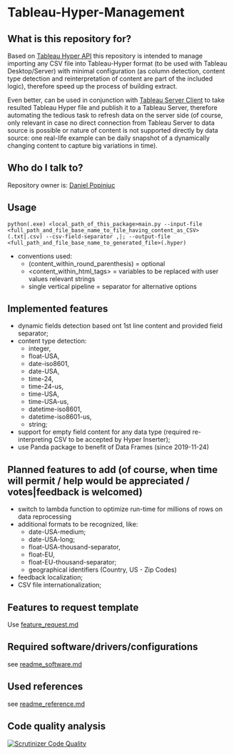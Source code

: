 # Tableau-Hyper-Management

## What is this repository for?

Based on [Tableau Hyper API](https://help.tableau.com/current/api/hyper_api/en-us/) this repository is intended to manage importing any CSV file into Tableau-Hyper format (to be used with Tableau Desktop/Server) with minimal configuration (as column detection, content type detection and reinterpretation of content are part of the included logic), therefore speed up the process of building extract.

Even better, can be used in conjunction with [Tableau Server Client](https://tableau.github.io/server-client-python/) to take resulted Tableau Hyper file and publish it to a Tableau Server, therefore automating the tedious task to refresh data on the server side (of course, only relevant in case no direct connection from Tableau Server to data source is possible or nature of content is not supported directly by data source: one real-life example can be daily snapshot of a dynamically changing content to capture big variations in time).


## Who do I talk to?

Repository owner is: [Daniel Popiniuc](mailto:daniel.popiniuc@honeywell.com)


## Usage

`python(.exe) <local_path_of_this_package>main.py --input-file <full_path_and_file_base_name_to_file_having_content_as_CSV>(.txt|.csv) --csv-field-separator ,|; --output-file <full_path_and_file_base_name_to_generated_file>(.hyper)`

- conventions used:
    - (content_within_round_parenthesis) = optional
    - <content_within_html_tags> = variables to be replaced with user values relevant strings
    - single vertical pipeline = separator for alternative options 

## Implemented features

- dynamic fields detection based ont 1st line content and provided field separator;
- content type detection:
    - integer,
    - float-USA,
    - date-iso8601,
    - date-USA,
    - time-24,
    - time-24-us,
    - time-USA,
    - time-USA-us,
    - datetime-iso8601,
    - datetime-iso8601-us,
    - string;
- support for empty field content for any data type (required re-interpreting CSV to be accepted by Hyper Inserter);
- use Panda package to benefit of Data Frames (since 2019-11-24)

## Planned features to add (of course, when time will permit / help would be appreciated / votes|feedback is welcomed)

- switch to lambda function to optimize run-time for millions of rows on data reprocessing
- additional formats to be recognized, like:
    - date-USA-medium;
    - date-USA-long;
    - float-USA-thousand-separator,
    - float-EU,
    - float-EU-thousand-separator;
    - geographical identifiers (Country, US - Zip Codes)
- feedback localization;
- CSV file internationalization;


## Features to request template

Use [feature_request.md](.github/ISSUE_TEMPLATE/feature_request.md)


## Required software/drivers/configurations

see [readme_software.md](readme_software.md)


## Used references

see [readme_reference.md](readme_reference.md)


## Code quality analysis
[![Scrutinizer Code Quality](https://scrutinizer-ci.com/g/danielgp/tableau-hyper-management/badges/quality-score.png?b=master)](https://scrutinizer-ci.com/g/danielgp/tableau-hyper-management/?branch=master)
